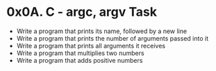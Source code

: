# 0x0A. C - argc, argv Task
* Write a program that prints its name, followed by a new line
* Write a program that prints the number of arguments passed into it
* Write a program that prints all arguments it receives
* Write a program that multiplies two numbers
* Write a program that adds positive numbers

